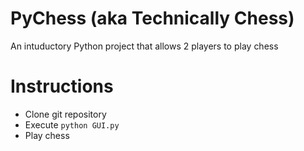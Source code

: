 # PyChess (aka Technically Chess)
An intuductory Python project that allows 2 players to play chess

# Instructions
- Clone git repository
- Execute `python GUI.py`
- Play chess
